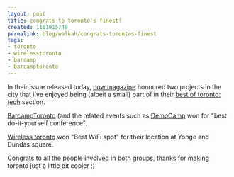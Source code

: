 ```yaml
--- 
layout: post
title: congrats to toronto's finest!
created: 1161915749
permalink: blog/walkah/congrats-torontos-finest
tags: 
- toronto
- wirelesstoronto
- barcamp
- barcamptoronto
---
```

<p>In their issue released today, <a href="http://www.nowtoronto.com/">now magazine</a> honoured two projects in the city that i've enjoyed being (albeit a small) part of in their <a href="http://www.nowtoronto.com/issues/2006-10-26/goods_next.php">best of toronto: tech</a> section.</p>
<p><a href="http://barcamp.org/TorCamp">BarcampToronto</a> (and the related events such as <a href="http://barcamp.org/DemoCamp">DemoCamp</a> won for "best do-it-yourself conference".</p>
<p><a href="http://wirelesstoronto.ca/">Wireless toronto</a> won "Best WiFi spot" for their location at Yonge and Dundas square.</p>
<p>Congrats to all the people involved in both groups, thanks for making toronto just a little bit cooler :)</p>
